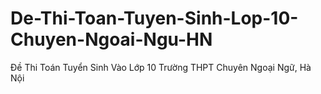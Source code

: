 # De-Thi-Toan-Tuyen-Sinh-Lop-10-Chuyen-Ngoai-Ngu-HN
Đề Thi Toán Tuyển Sinh Vào Lớp 10 Trường THPT Chuyên Ngoại Ngữ, Hà Nội
